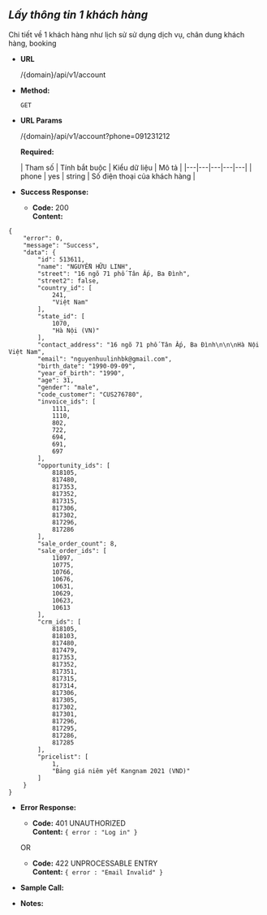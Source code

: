 ***Lấy thông tin 1 khách hàng***
----
  Chi tiết về 1 khách hàng như lịch sử sử dụng dịch vụ, chân dung khách hàng, booking

* **URL**

   /{domain}/api/v1/account

* **Method:**
  
  `GET` 
  
*  **URL Params**

   /{domain}/api/v1/account?phone=091231212

   **Required:**
 
    | Tham số  | Tính bắt buộc  | Kiểu dữ liệu  | Mô tả  |
    |---|---|---|---|---|
    | phone | yes  | string  | Số điện thoại của khách hàng  |


* **Success Response:**
  
  * **Code:** 200 <br />
    **Content:** 
```
{
    "error": 0,
    "message": "Success",
    "data": {
        "id": 513611,
        "name": "NGUYỄN HỮU LINH",
        "street": "16 ngõ 71 phố Tân Ấp, Ba Đình",
        "street2": false,
        "country_id": [
            241,
            "Việt Nam"
        ],
        "state_id": [
            1070,
            "Hà Nội (VN)"
        ],
        "contact_address": "16 ngõ 71 phố Tân Ấp, Ba Đình\n\n\nHà Nội Việt Nam",
        "email": "nguyenhuulinhbk@gmail.com",
        "birth_date": "1990-09-09",
        "year_of_birth": "1990",
        "age": 31,
        "gender": "male",
        "code_customer": "CUS276780",
        "invoice_ids": [
            1111,
            1110,
            802,
            722,
            694,
            691,
            697
        ],
        "opportunity_ids": [
            818105,
            817480,
            817353,
            817352,
            817315,
            817306,
            817302,
            817296,
            817286
        ],
        "sale_order_count": 8,
        "sale_order_ids": [
            11097,
            10775,
            10766,
            10676,
            10631,
            10629,
            10623,
            10613
        ],
        "crm_ids": [
            818105,
            818103,
            817480,
            817479,
            817353,
            817352,
            817351,
            817315,
            817314,
            817306,
            817305,
            817302,
            817301,
            817296,
            817295,
            817286,
            817285
        ],
        "pricelist": [
            1,
            "Bảng giá niêm yết Kangnam 2021 (VND)"
        ]
    }
}

```
 
* **Error Response:**

  * **Code:** 401 UNAUTHORIZED <br />
    **Content:** `{ error : "Log in" }`

  OR

  * **Code:** 422 UNPROCESSABLE ENTRY <br />
    **Content:** `{ error : "Email Invalid" }`

* **Sample Call:**



* **Notes:**


